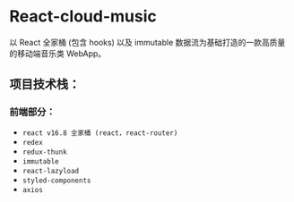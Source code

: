 # React-cloud-music
以 React 全家桶 (包含 hooks) 以及 immutable 数据流为基础打造的一款高质量的移动端音乐类 WebApp。

## 项目技术栈：

### 前端部分：

* `react v16.8 全家桶 (react，react-router)`
* `redex`
* `redux-thunk`
* `immutable`
* `react-lazyload`
* `styled-components`
* `axios`
